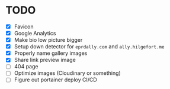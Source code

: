 # TODO

- [x] Favicon
- [x] Google Analytics
- [x] Make bio low picture bigger
- [x] Setup down detector for `eprdally.com` and `ally.hilgefort.me`
- [x] Properly name gallery images
- [x] Share link preview image
- [ ] 404 page
- [ ] Optimize images (Cloudinary or something)
- [ ] Figure out portainer deploy CI/CD
